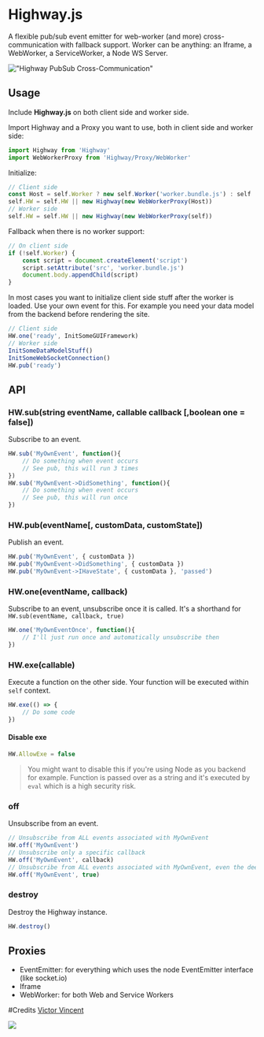 # Highway.js
A flexible pub/sub event emitter for web-worker (and more) cross-communication with fallback support.
Worker can be anything: an Iframe, a WebWorker, a ServiceWorker, a Node WS Server.

!["Highway PubSub Cross-Communication"](/www/cross.png)

## Usage
Include **Highway.js** on both client side and worker side.

Import Highway and a Proxy you want to use, both in client side and worker side:
```js
import Highway from 'Highway'
import WebWorkerProxy from 'Highway/Proxy/WebWorker'
```

Initialize:
```js
// Client side
const Host = self.Worker ? new self.Worker('worker.bundle.js') : self
self.HW = self.HW || new Highway(new WebWorkerProxy(Host))
// Worker side
self.HW = self.HW || new Highway(new WebWorkerProxy(self))
```
Fallback when there is no worker support:
```javascript
// On client side
if (!self.Worker) {
    const script = document.createElement('script')
    script.setAttribute('src', 'worker.bundle.js')
    document.body.appendChild(script)
}
```

In most cases you want to initialize client side stuff after the worker is loaded.
Use your own event for this.
For example you need your data model from the backend before rendering the site.

```js
// Client side
HW.one('ready', InitSomeGUIFramework)
// Worker side
InitSomeDataModelStuff()
InitSomeWebSocketConnection()
HW.pub('ready')
```

## API

### HW.sub(string eventName, callable callback [,boolean one = false])

Subscribe to an event.

```js
HW.sub('MyOwnEvent', function(){
    // Do something when event occurs
    // See pub, this will run 3 times
})
HW.sub('MyOwnEvent->DidSomething', function(){
    // Do something when event occurs
    // See pub, this will run once
})
```

### HW.pub(eventName[, customData, customState])

Publish an event.

```js
HW.pub('MyOwnEvent', { customData })
HW.pub('MyOwnEvent->DidSomething', { customData })
HW.pub('MyOwnEvent->IHaveState', { customData }, 'passed')
```

### HW.one(eventName, callback)

Subscribe to an event, unsubscribe once it is called. It's a shorthand for
`HW.sub(eventName, callback, true)`

```js
HW.one('MyOwnEventOnce', function(){
    // I'll just run once and automatically unsubscribe then
})
```

### HW.exe(callable)

Execute a function on the other side. Your function will be executed within `self` context.

```javascript
HW.exe(() => {
    // Do some code
})
```

#### Disable exe

```js
HW.AllowExe = false
```

> You might want to disable this if you're using Node as you backend for example.
> Function is passed over as a string and it's executed by `eval` which is a high security risk.

### off

Unsubscribe from an event.

```javascript
// Unsubscribe from ALL events associated with MyOwnEvent
HW.off('MyOwnEvent')
// Unsubscribe only a specific callback
HW.off('MyOwnEvent', callback)
// Unsubscribe from ALL events associated with MyOwnEvent, even the deep ones. eg: MyOwnEvent->DeepEvent too
HW.off('MyOwnEvent', true)
```

### destroy

Destroy the Highway instance.

```javascript
HW.destroy()
```

## Proxies
- EventEmitter: for everything which uses the node EventEmitter interface (like socket.io)
- Iframe
- WebWorker: for both Web and Service Workers

#Credits
[Victor Vincent](http://wintercounter.me)

![](http://c.statcounter.com/10870964/0/443694a8/1/)
